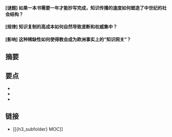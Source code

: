 #### [谜题] 如果一本书需要一年才能抄写完成，知识传播的速度如何塑造了中世纪的社会结构？


#### [规律] 知识复制的高成本如何自然导致垄断和权威集中？


#### [影响] 这种稀缺性如何使得教会成为欧洲事实上的“知识网关”？


## 摘要


## 要点

- 
- 
- 

## 链接

- [[{h3_subfolder} MOC]]
